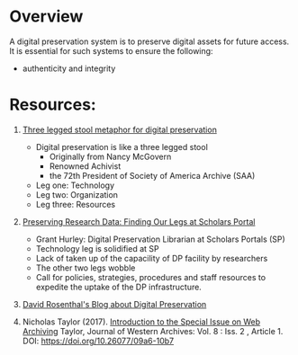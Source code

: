 # Overview

A digital preservation system is to preserve digital assets for future access. It is essential for such systems to
ensure the following:

- authenticity and integrity



# Resources:

1. [Three legged stool metaphor for digital preservation](https://libguides.bodleian.ox.ac.uk/digitalpreservation/threeleggedstool)
   - Digital preservation is like a three legged stool
      - Originally from Nancy McGovern
      - Renowned Achivist
      - the 72th President of Society of America Archive (SAA)
   - Leg one:   Technology
   - Leg two:   Organization
   - Leg three: Resources
    
2. [Preserving Research Data: Finding Our Legs at Scholars Portal](https://www.dpconline.org/blog/wdpd/finding-our-legs)
   - Grant Hurley: Digital Preservation Librarian at Scholars Portals (SP)
   - Technology leg is solidified at SP
   - Lack of taken up of the capacility of DP facility by researchers
   - The other two legs wobble
   - Call for policies, strategies, procedures and staff resources to expedite the uptake of the DP infrastructure. 

3. [David Rosenthal's Blog about Digital Preservation](https://blog.dshr.org/p/blog-page.html)


4. Nicholas Taylor (2017). [Introduction to the Special Issue on Web Archiving](https://digitalcommons.usu.edu/cgi/viewcontent.cgi?article=1085&context=westernarchives) Taylor,  Journal of Western Archives: Vol. 8 : Iss. 2 , Article 1. DOI: https://doi.org/10.26077/09a6-10b7
